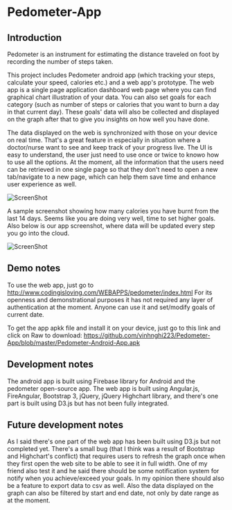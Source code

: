 Pedometer-App
=============

Introduction 
-------
Pedometer is an instrument for estimating the distance traveled on foot by recording the number of steps taken.

This project includes Pedometer android app (which tracking your steps, calculate your speed, calories etc.) and a web app's prototype. The web app is a single page application dashboard web page where you can find graphical chart illustration of your data. You can also set goals for each category (such as number of steps or calories that you want to burn a day in that current day). These goals' data will also be collected and displayed on the graph after that to give you insights on how well you have done. 

The data displayed on the web is synchronized  with those on your device on real time. That's a great feature in especially in situation where a doctor/nurse want to see and keep track of your progress live. The UI is easy to understand, the user just need to use once or twice to knowo how to use all the options.  At the moment, all the information that the users need can be retrieved in one single page so that they don't need to open a new tab/navigate to a new page, which can help them save time and enhance user experience as well.

![ScreenShot](https://raw.githubusercontent.com/vinhnghi223/Pedometer-App/master/Screenshot-WebDashboard.png)

A sample screenshot showing how many calories you have burnt from the last 14 days. Seems like you are doing very well, time to set higher goals. Also below is our app screenshot, where data will be updated every step you go into the cloud.

![ScreenShot](https://raw.githubusercontent.com/vinhnghi223/Pedometer-App/master/Screenshot-AndroidApp.png)

Demo notes
-------
To use the web app, just go to http://www.codingisloving.com/WEBAPPS/pedometer/index.html
For its openness and demonstrational purposes it has not required any layer of authentication at the moment. Anyone can use it and set/modify goals of current date.

To get the app apkk file and install it on your device, just go to this link and click on Raw to download: https://github.com/vinhnghi223/Pedometer-App/blob/master/Pedometer-Android-App.apk

Development notes
-------
The android app is built using Firebase library for Android and the pedometer open-source app.
The web app is built using Angular.js, FireAngular, Bootstrap 3, jQuery, jQuery Highchart library, and there's one part is built using D3.js but has not been fully integrated.

Future development notes
-------
As I said there's one part of the web app has been built using D3.js but not completed yet. 
There's a small bug (that I think was a result of Bootstrap and Highchart's conflict) that requires users to refresh the graph once when they first open the web site to be able to see it in full width. 
One of my friend also test it and he said there should be some notification system for notify when you achieve/exceed your goals. 
In my opinion there should also be a feature to export data to csv as well. Also the data displayed on the graph can also be filtered by start and end date, not only by date range as at the moment.
